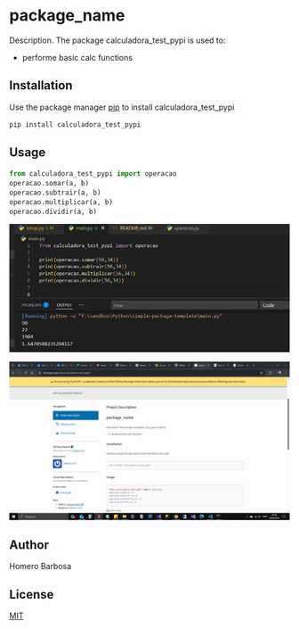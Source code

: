 # package_name

Description.
The package calculadora_test_pypi is used to:

- performe basic calc functions

## Installation

Use the package manager [pip](https://pip.pypa.io/en/stable/) to install calculadora_test_pypi

```bash
pip install calculadora_test_pypi
```

## Usage

```python
from calculadora_test_pypi import operacao
operacao.somar(a, b)
operacao.subtrair(a, b)
operacao.multiplicar(a, b)
operacao.dividir(a, b)
```

![print screen](calc-test-pypi-operacoes.png "calc-test-pypi-operacoes.png")

![print screen](calc-test-pypi-published.png "calc-test-pypi-published.png")

## Author

Homero Barbosa

## License

[MIT](https://choosealicense.com/licenses/mit/)
